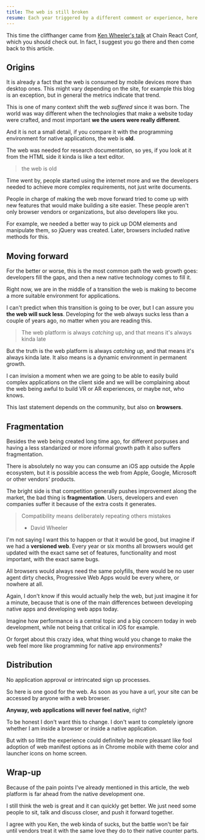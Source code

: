 ```yaml
---
title: The web is still broken
resume: Each year triggered by a different comment or experience, here is my annual take about the web being horrible, or not that great, to build software nowadays.
---
```


This time the cliffhanger came from [Ken Wheeler's talk](https://www.youtube.com/watch?v=WEQx3wz8QeY) at Chain React Conf, which you should check out. In fact, I suggest you go there and then come back to this article.


## Origins

It is already a fact that the web is consumed by mobile devices more than desktop ones. This might vary depending on the site, for example this blog is an exception, but in general the metrics indicate that trend.

This is one of many context shift the web _suffered_ since it was born. The world was way different when the technologies that make a website today were crafted, and most important **we the users were really different**.

And it is not a small detail, if you compare it with the programming environment for native applications, the web is **old**.

The web was needed for research documentation, so yes, if you look at it from the HTML side it kinda is like a text editor.

> the web is old

Time went by, people started using the internet more and we the developers needed to achieve more complex requirements, not just write documents.

People in charge of making the web move forward tried to come up with new features that would make building a site easier. These people aren't only browser vendors or organizations, but also developers like you.

For example, we needed a better way to pick up DOM elements and manipulate them, so jQuery was created. Later, browsers included native methods for this.


## Moving forward

For the better or worse, this is the most common path the web growth goes: developers fill the gaps, and then a new native technology comes to fill it.

Right now, we are in the middle of a transition the web is making to become a more suitable environment for applications.

I can't predict when this transition is going to be over, but I can assure you **the web will suck less**. Developing for the web always sucks less than a couple of years ago, no matter when you are reading this.

> The web platform is always _catching_ up, and that means it's always kinda late

But the truth is the web platform is always _catching up_, and that means it's always kinda late. It also means is a dynamic environment in permanent growth.

I can invision a moment when we are going to be able to easily build complex applications on the client side and we will be complaining about the web being awful to build VR or AR experiences, or maybe not, who knows.

This last statement depends on the community, but also on **browsers**.


## Fragmentation

Besides the web being created long time ago, for different porpuses and having a less standarized or more informal growth path it also suffers fragmentation.

There is absolutely no way you can consume an iOS app outside the Apple ecosystem, but it is possible access the web from Apple, Google, Microsoft or other vendors' products.

The bright side is that competition generally pushes improvement along the market, the bad thing is **fragmentation**. Users, developers and even companies suffer it because of the extra costs it generates.

> Compatibility means deliberately repeating others&nbsp;mistakes
>
> - David Wheeler

I'm not saying I want this to happen or that it would be good, but imagine if we had a **versioned web**. Every year or six months all browsers would get updated with the exact same set of features, functionality and most important, with the exact same bugs.

All browsers would always need the same polyfills, there would be no user agent dirty checks, Progressive Web Apps would be every where, or nowhere at all.

Again, I don't know if this would actually help the web, but just imagine it for a minute, because that is one of the main differences between developing native apps and developing web apps today.

Imagine how performance is a central topic and a big concern today in web development, while not being that critical in iOS for example.

Or forget about this crazy idea, what thing would you change to make the web feel more like programming for native app environments?


## Distribution

No application approval or intrincated sign up processes.

So here is one good for the web. As soon as you have a url, your site can be accessed by anyone with a web browser.

**Anyway, web applications will never feel native**, right?

To be honest I don't want this to change. I don't want to completely ignore whether I am inside a browser or inside a native application.

But with so little the experience could definitely be more pleasant like fool adoption of web manifest options as in Chrome mobile with theme color and launcher icons on home screen.


## Wrap-up

Because of the pain points I've already mentioned in this article, the web platform is far ahead from the native development one.

I still think the web is great and it can quickly get better. We just need some people to sit, talk and discuss closer, and push it forward together.

I agree with you Ken, the web kinda of sucks, but the battle won't be fair until vendors treat it with the same love they do to their native counter parts.
